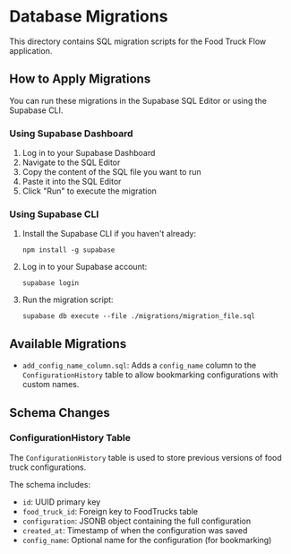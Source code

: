 # Database Migrations

This directory contains SQL migration scripts for the Food Truck Flow application.

## How to Apply Migrations

You can run these migrations in the Supabase SQL Editor or using the Supabase CLI.

### Using Supabase Dashboard

1. Log in to your Supabase Dashboard
2. Navigate to the SQL Editor
3. Copy the content of the SQL file you want to run
4. Paste it into the SQL Editor
5. Click "Run" to execute the migration

### Using Supabase CLI

1. Install the Supabase CLI if you haven't already:
   ```
   npm install -g supabase
   ```

2. Log in to your Supabase account:
   ```
   supabase login
   ```

3. Run the migration script:
   ```
   supabase db execute --file ./migrations/migration_file.sql
   ```

## Available Migrations

- `add_config_name_column.sql`: Adds a `config_name` column to the `ConfigurationHistory` table to allow bookmarking configurations with custom names.

## Schema Changes

### ConfigurationHistory Table

The `ConfigurationHistory` table is used to store previous versions of food truck configurations. 

The schema includes:
- `id`: UUID primary key
- `food_truck_id`: Foreign key to FoodTrucks table
- `configuration`: JSONB object containing the full configuration
- `created_at`: Timestamp of when the configuration was saved
- `config_name`: Optional name for the configuration (for bookmarking) 